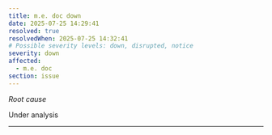 ```yaml
---
title: m.e. doc down
date: 2025-07-25 14:29:41
resolved: true
resolvedWhen: 2025-07-25 14:32:41
# Possible severity levels: down, disrupted, notice
severity: down
affected:
  - m.e. doc
section: issue
---
```


*Root cause*

Under analysis

---


